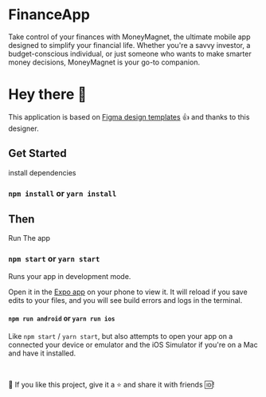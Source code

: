 # FinanceApp 

Take control of your finances with MoneyMagnet, the ultimate mobile app designed to simplify your financial life. Whether you're a savvy investor, a budget-conscious individual, or just someone who wants to make smarter money decisions, MoneyMagnet is your go-to companion.

# Hey there :wave:

This application is based on [Figma design templates](https://www.figma.com/file/vNLzGGnpbMDLb3DR5mjVwB/Finance-Mobile-App-(Community)-(Copy)?type=design&node-id=1%3A157&mode=design&t=OM8yGHypwieh26bW-1) :thumbsup: and thanks to this designer.
## Get Started

install dependencies 

### `npm install` or `yarn install`

## Then

Run The app

### `npm start` or `yarn start`

Runs your app in development mode.

Open it in the [Expo app](https://expo.io) on your phone to view it. It will reload if you save edits to your files, and you will see build errors and logs in the terminal.

#### `npm run android` or `yarn run ios`

Like `npm start` / `yarn start`, but also attempts to open your app on a connected your device or emulator and the iOS Simulator if you're on a Mac and have it installed.

<br />

💙 If you like this project, give it a ⭐ and share it with friends :id:!

